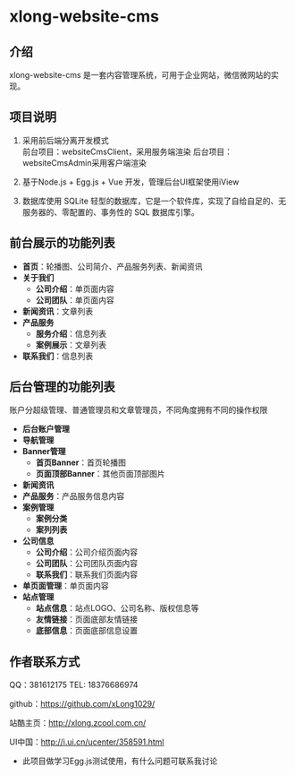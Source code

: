 # xlong-website-cms

## 介绍

xlong-website-cms 是一套内容管理系统，可用于企业网站，微信微网站的实现。

## 项目说明

1. 采用前后端分离开发模式  
    前台项目：websiteCmsClient，采用服务端渲染
    后台项目：websiteCmsAdmin采用客户端渲染

2. 基于Node.js + Egg.js + Vue 开发，管理后台UI框架使用iView

3. 数据库使用 SQLite 轻型的数据库，它是一个软件库，实现了自给自足的、无服务器的、零配置的、事务性的 SQL 数据库引擎。

## 前台展示的功能列表

- **首页**：轮播图、公司简介、产品服务列表、新闻资讯
- **关于我们**
  - **公司介绍**：单页面内容
  - **公司团队**：单页面内容
- **新闻资讯**：文章列表
- **产品服务**
    - **服务介绍**：信息列表
    - **案例展示**：文章列表
- **联系我们**：信息列表

## 后台管理的功能列表

账户分超级管理、普通管理员和文章管理员，不同角度拥有不同的操作权限

- **后台账户管理**
- **导航管理**
- **Banner管理**
  - **首页Banner**：首页轮播图
  - **页面顶部Banner**：其他页面顶部图片
- **新闻资讯**
- **产品服务**：产品服务信息内容
- **案例管理**
  - **案例分类**
  - **案列列表**
- **公司信息**
  - **公司介绍**：公司介绍页面内容
  - **公司团队**：公司团队页面内容
  - **联系我们**：联系我们页面内容
- **单页面管理**：单页面内容
- **站点管理**
  - **站点信息**：站点LOGO、公司名称、版权信息等
  - **友情链接**：页面底部友情链接
  - **底部信息**：页面底部信息设置

## 作者联系方式
QQ：381612175
TEL: 18376686974

github：https://github.com/xLong1029/

站酷主页：http://xlong.zcool.com.cn/

UI中国：http://i.ui.cn/ucenter/358591.html

* 此项目做学习Egg.js测试使用，有什么问题可联系我讨论